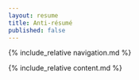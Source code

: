 ```yaml
---
layout: resume
title: Anti-résumé
published: false
---
```


<!-- Navigation-->
{% include_relative navigation.md %}
<!-- Page Content-->
{% include_relative content.md %}